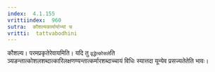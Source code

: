 ```yaml
---
index:  4.1.155
vrittiindex:  960
sutra:  कौशल्यकार्मार्याभ्यां च
vritti:  tattvabodhini 
---
```


कौशल्य। परमप्रकृतेरेवायमिति। यदि तु `वृद्धेत्कोसले`ति ञ्यङन्तात्कोशलशब्दात्कारिलक्षणण्यन्तात्कर्मारशब्दाच्चायं विधिः स्यात्तदा यून्येव प्रसज्यतेतेति भावः।

